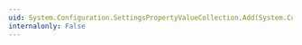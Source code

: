 ```yaml
---
uid: System.Configuration.SettingsPropertyValueCollection.Add(System.Configuration.SettingsPropertyValue)
internalonly: False
---
```

